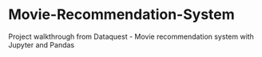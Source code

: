 # Movie-Recommendation-System
Project walkthrough from Dataquest - Movie recommendation system with Jupyter and Pandas
